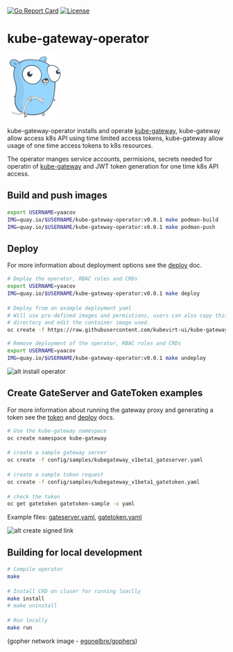 [![Go Report Card](https://goreportcard.com/badge/github.com/kubevirt-ui/kube-gateway-operator)](https://goreportcard.com/report/github.com/kubevirt-ui/kube-gateway-operator)
[![License](https://img.shields.io/badge/License-Apache%202.0-blue.svg)](https://opensource.org/licenses/Apache-2.0)

# kube-gateway-operator

![alt gopher network](https://raw.githubusercontent.com/kubevirt-ui/kube-gateway/main/docs/network-side.png)

kube-gateway-operator installs and operate [kube-gateway](https://github.com/kubevirt-ui/kube-gateway), kube-gateway allow access k8s API using time limited access tokens, kube-gateway allow usage of one time access tokens to k8s resources.

The operator manges service accounts, permisions, secrets needed for operatin of [kube-gateway](https://github.com/kubevirt-ui/kube-gateway) and JWT token generation for one time k8s API access.

## Build and push images

```bash
export USERNAME=yaacov
IMG=quay.io/$USERNAME/kube-gateway-operator:v0.0.1 make podman-build
IMG=quay.io/$USERNAME/kube-gateway-operator:v0.0.1 make podman-push
```

## Deploy

For more information about deployment options see the [deploy](/docs/deploy.md) doc.

```bash
# Deploy the operator, RBAC roles and CRDs
export USERNAME=yaacov
IMG=quay.io/$USERNAME/kube-gateway-operator:v0.0.1 make deploy

# Deploy from an example deployment yaml
# Will use pre-defined images and permistions, users can also copy this file to local
# directory and edit the container image used.
oc create -f https://raw.githubusercontent.com/kubevirt-ui/kube-gateway-operator/main/deploy/kube-gateway-operator.yaml
```

```bash
# Remove deployment of the operator, RBAC roles and CRDs
export USERNAME=yaacov
IMG=quay.io/$USERNAME/kube-gateway-operator:v0.0.1 make undeploy
```

![alt install operator](https://raw.githubusercontent.com/kubevirt-ui/kube-gateway/main/docs/install-operator.gif)

## Create GateServer and GateToken examples

For more information about running the gateway proxy and generating a token see the [token](/docs/token.md) and [deploy](/docs/deploy.md#starting-a-gateway) docs.

```bash
# Use the kube-gateway namespace
oc create namespace kube-gateway

# create a sample gateway server
oc create -f config/samples/kubegateway_v1beta1_gateserver.yaml

# create a sample token request
oc create -f config/samples/kubegateway_v1beta1_gatetoken.yaml

# check the token
oc get gatetoken gatetoken-sample -o yaml
```
Example files:
[gateserver.yaml](/config/samples/kubegateway_v1beta1_gateserver.yaml),
[gatetoken.yaml](/config/samples/kubegateway_v1beta1_gatetoken.yaml)

![alt create signed link](https://raw.githubusercontent.com/kubevirt-ui/kube-gateway/main/docs/create-signed-link.gif)

## Building for local development

```bash
# Compile operator
make

# Install CRD on cluser for running loaclly
make install
# make uninstall

# Run locally
make run
```

(gopher network image - [egonelbre/gophers](https://github.com/egonelbre/gophers))
